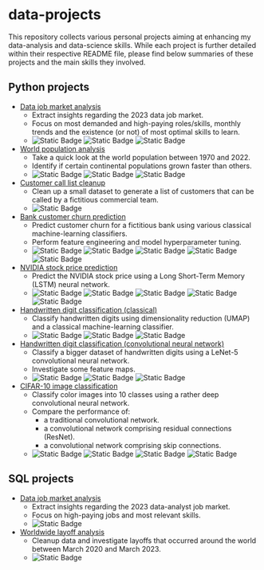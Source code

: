 # data-projects

This repository collects various personal projects aiming at enhancing my data-analysis and data-science skills. While each project is further detailed within their respective README file, please find below summaries of these projects and the main skills they involved.

## Python projects

- [Data job market analysis](/python_projects/data_job_market_analysis/)
  - Extract insights regarding the 2023 data job market.
  - Focus on most demanded and high-paying roles/skills, monthly trends and the existence (or not) of most optimal skills to learn.
  - ![Static Badge](https://img.shields.io/badge/Pandas-blue) ![Static Badge](https://img.shields.io/badge/Matplotlib-darkgreen) ![Static Badge](https://img.shields.io/badge/Seaborn-darkgreen)
- [World population analysis](/python_projects/world_population_analysis/)
  - Take a quick look at the world population between 1970 and 2022.
  - Identify if certain continental populations grown faster than others.
  - ![Static Badge](https://img.shields.io/badge/Pandas-blue) ![Static Badge](https://img.shields.io/badge/Matplotlib-darkgreen) ![Static Badge](https://img.shields.io/badge/Seaborn-darkgreen)
- [Customer call list cleanup](/python_projects/customer_call_list_cleanup/)
  - Clean up a small dataset to generate a list of customers that can be called by a fictitious commercial team.
  - ![Static Badge](https://img.shields.io/badge/Pandas-blue)
- [Bank customer churn prediction](/python_projects/bank_customer_churn_prediction)
  - Predict customer churn for a fictitious bank using various classical machine-learning classifiers.
  - Perform feature engineering and model hyperparameter tuning.
  - ![Static Badge](https://img.shields.io/badge/Scikit_Learn-orangered) ![Static Badge](https://img.shields.io/badge/Pandas-blue) ![Static Badge](https://img.shields.io/badge/Numpy-blue) ![Static Badge](https://img.shields.io/badge/Matplotlib-darkgreen) ![Static Badge](https://img.shields.io/badge/Seaborn-darkgreen)
- [NVIDIA stock price prediction](/python_projects/nvidia_stock_price_prediction/)
  - Predict the NVIDIA stock price using a Long Short-Term Memory (LSTM) neural network.
  - ![Static Badge](https://img.shields.io/badge/Pytorch-orangered) ![Static Badge](https://img.shields.io/badge/Pandas-blue) ![Static Badge](https://img.shields.io/badge/Numpy-blue) ![Static Badge](https://img.shields.io/badge/Matplotlib-darkgreen) ![Static Badge](https://img.shields.io/badge/Seaborn-darkgreen)
- [Handwritten digit classification (classical)](/python_projects/handwritten_digit_classification)
  - Classify handwritten digits using dimensionality reduction (UMAP) and a classical machine-learning classifier.
  - ![Static Badge](https://img.shields.io/badge/Scikit_Learn-orangered) ![Static Badge](https://img.shields.io/badge/Numpy-blue) ![Static Badge](https://img.shields.io/badge/Matplotlib-darkgreen)
- [Handwritten digit classification (convolutional neural network)](/python_projects/handwritten_digit_classification_cnn)
  - Classify a bigger dataset of handwritten digits using a LeNet-5 convolutional neural network.
  - Investigate some feature maps.
  - ![Static Badge](https://img.shields.io/badge/Pytorch-orangered) ![Static Badge](https://img.shields.io/badge/Numpy-blue) ![Static Badge](https://img.shields.io/badge/Matplotlib-darkgreen)
- [CIFAR-10 image classification](/python_projects/cifar10_image_classification)
  - Classify color images into 10 classes using a rather deep convolutional neural network.
  - Compare the performance of:
    - a traditional convolutional network.
    - a convolutional network comprising residual connections (ResNet).
    - a convolutional network comprising skip connections.
  - ![Static Badge](https://img.shields.io/badge/Pytorch-orangered) ![Static Badge](https://img.shields.io/badge/Numpy-blue) ![Static Badge](https://img.shields.io/badge/Matplotlib-darkgreen) ![Static Badge](https://img.shields.io/badge/Seaborn-darkgreen)


## SQL projects

- [Data job market analysis](/sql_projects/data_job_market_analysis/)
  - Extract insights regarding the 2023 data-analyst job market.
  - Focus on high-paying jobs and most relevant skills.
  - ![Static Badge](https://img.shields.io/badge/PostgreSQL-purple)
- [Worldwide layoff analysis](/sql_projects/world_layoffs_analysis/)
  - Cleanup data and investigate layoffs that occurred around the world between March 2020 and March 2023.
  - ![Static Badge](https://img.shields.io/badge/PostgreSQL-purple)

